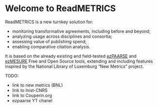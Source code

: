 # Welcome to ReadMETRICS

ReadMETRICS is a new turnkey solution for:
- monitoring transformative agreements, including before and beyond; 
- analyzing usage across disciplines and consortia; 
- assessing value of publishing spend; 
- enabling comparative citation analysis. 

It is based on the already existing and field-tested [ezPAARSE](https://www.ezpaarse.org) and [ezMESURE](https://ezmesure.couperin.org) Free and Open Source tools, extending and including features inspired by the National Library of Luxemburg “New Metrics” project.

TODO:
- link to new metrics (BNL)
- link to Inist-CNRS
- link to Couperin.org
- ezpaarse YT chanel
